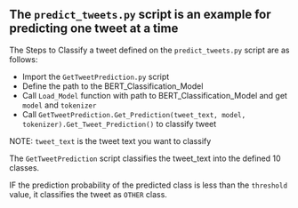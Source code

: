 ## The `predict_tweets.py` script is an example for predicting one tweet at a time


The Steps to Classify a tweet defined on the `predict_tweets.py` script are as follows:
 - Import the `GetTweetPrediction.py` script
 - Define the path to the BERT_Classification_Model
 - Call `Load_Model` function with path to BERT_Classification_Model and get `model` and `tokenizer`
 - Call `GetTweetPrediction.Get_Prediction(tweet_text, model, tokenizer).Get_Tweet_Prediction()` to classify tweet


NOTE: `tweet_text` is the tweet text you want to classify

The `GetTweetPrediction` script classifies the tweet_text into the defined 10 classes.

IF the prediction probability of the predicted class is less than the `threshold` value, it classifies the tweet as `OTHER` class.
